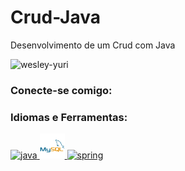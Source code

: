 # Crud-Java
Desenvolvimento de um Crud com Java


<p align="left"> <img src="https://komarev.com/ghpvc/?username=wesley-yuri&label=Profile% 20views&color=0e75b6&style=flat" alt="wesley-yuri" /> </p>

<h3 align="left">Conecte-se comigo:</h3>
<p align="left">
</p>

<h3 align ="left">Idiomas e Ferramentas:</h3>
<p align="left"> <a href="https://www.java.com" target="_blank" rel="noreferrer"> <img src="https://raw.githubusercontent.com/devicons /devicon/master/icons/java/java-original.svg" alt="java" width="40" height="40"/> </a> <a href="https://www.mysql.com /" target="_blank" rel="noreferrer"> <img src="https://raw.githubusercontent.com/devicons/devicon/master/icons/mysql/mysql-original-wordmark.svg" alt="mysql " width="40" height="40"/> </a> <a href="https://spring.io/" target="_blank" rel="noreferrer"> <img src="https:/ /www.vectorlogo.zone/logos/springio/springio-icon.svg" alt="spring" width="40" height="40"/> </a> </p>
